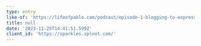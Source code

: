 ```yaml
---
type: entry
like-of: 'https://lifeofpablo.com/podcast/episode-1-blogging-to-express-myself'
title: null
date: '2023-11-25T14:41:51.599Z'
client_id: 'https://sparkles.sploot.com/'
---
```


